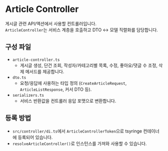 # Article Controller

게시글 관련 API/액션에서 사용할 컨트롤러입니다.  
`ArticleController`는 서비스 계층을 호출하고 DTO ↔ 모델 직렬화를 담당합니다.

## 구성 파일

- `article-controller.ts`  
  - 게시글 생성, 단건 조회, 작성자/카테고리별 목록, 수정, 좋아요/댓글 수 조정, 삭제 메서드를 제공합니다.
- `dto.ts`  
  - 요청/응답에 사용하는 타입 정의 (`CreateArticleRequest`, `ArticleListResponse`, 커서 DTO 등).
- `serializers.ts`  
  - 서비스 반환값을 컨트롤러 응답 포맷으로 변환합니다.

## 등록 방법

- `src/controller/di.ts`에서 `ArticleControllerToken`으로 tsyringe 컨테이너에 등록되어 있습니다.
- `resolveArticleController()`로 인스턴스를 가져와 사용할 수 있습니다.
